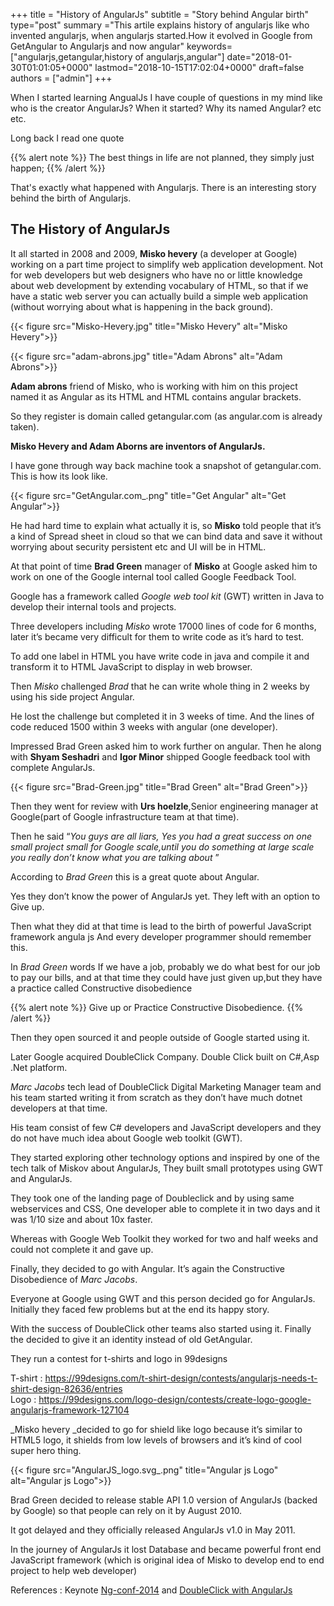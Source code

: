 +++
title = "History of AngularJs"
subtitle = "Story behind Angular birth"
type="post"
summary ="This artile explains history of angularjs like who invented angularjs, when angularjs started.How it evolved in Google from GetAngular to Angularjs and now angular"
keywords=["angularjs,getangular,history of angularjs,angular"]
date="2018-01-30T01:01:05+0000"
lastmod="2018-10-15T17:02:04+0000"
draft=false
authors = ["admin"]
+++


When I started learning AngualJs I have couple of questions in my mind like who is the creator AngularJs? When it started? Why its named Angular? etc etc.

Long back I read one quote 

{{% alert note %}}
The best things in life are not planned, they simply just happen;
{{% /alert %}}

That's exactly what happened with Angularjs. There is an interesting story behind the birth of Angularjs.

## The History of AngularJs

It all started in 2008 and 2009, **Misko hevery** (a developer at Google) working on a part time project to simplify web application development. Not for web developers but web designers who have no or little knowledge about web development by extending vocabulary of HTML, so that if we have a static web server you can actually build a simple web application (without worrying about what is happening in the back ground).

{{< figure src="Misko-Hevery.jpg" title="Misko Hevery" alt="Misko Hevery">}} 

{{< figure src="adam-abrons.jpg" title="Adam Abrons" alt="Adam Abrons">}}

**Adam abrons** friend of Misko, who is working with him on this project named it as Angular as its HTML and HTML contains angular brackets. 

So they register is domain called getangular.com (as angular.com is already taken).

**Misko Hevery and Adam Aborns are inventors of AngularJs.**

I have gone through way back machine took a snapshot of getangular.com. This is how its look like.

{{< figure src="GetAngular.com_.png" title="Get Angular" alt="Get Angular">}}

He had hard time to explain what actually it is, so **Misko** told people that it’s a kind of Spread sheet in cloud so that we can bind data and save it without worrying about security persistent etc and UI will be in HTML.

At that point of time **Brad Green** manager of **Misko** at Google asked him to work on one of the Google internal tool called Google Feedback Tool.

Google has a framework called _Google web tool kit_ (GWT) written in Java to develop their internal tools and projects.

Three developers including _Misko_ wrote 17000 lines of code for 6 months, later it’s became very difficult for them to write code as it’s hard to test. 

To add one label in HTML you have write code in java and compile it and transform it to HTML JavaScript to display in web browser.

Then _Misko_ challenged _Brad_ that he can write whole thing in 2 weeks by using his side project Angular. 

He lost the challenge but completed it in 3 weeks of time. And the lines of code reduced 1500 within 3 weeks with angular (one developer).

Impressed Brad Green asked him to work further on angular. Then he along with **Shyam Seshadri** and **Igor Minor** shipped Google feedback tool with complete AngularJs.

{{< figure src="Brad-Green.jpg" title="Brad Green" alt="Brad Green">}} 

Then they went for review with **Urs hoelzle**,Senior engineering manager at Google(part of Google infrastructure team at that time).

Then he said “_You guys are all liars, Yes you had a great success on one small project small for Google scale,until you do something at large scale you really don’t know what you are talking about_ ”

According to _Brad Green_ this is a great quote about Angular.

Yes they don’t know the power of AngularJs yet. They left with an option to Give up.

Then what they did at that time is lead to the birth of powerful JavaScript framework angula js And every developer programmer should remember this.

In _Brad Green_ words If we have a job, probably we do what best for our job to pay our bills, and at that time they could have just given up,but they have a practice called Constructive disobedience

{{% alert note %}}
Give up or Practice Constructive Disobedience.
{{% /alert %}}

Then they open sourced it and people outside of Google started using it.

Later Google acquired DoubleClick Company. Double Click built on C#,Asp .Net platform.

_Marc Jacobs_ tech lead of DoubleClick Digital Marketing Manager team and his team started writing it from scratch as they don’t have much dotnet developers at that time. 

His team consist of few C# developers and JavaScript developers and they do not have much idea about Google web toolkit (GWT).

They started exploring other technology options and inspired by one of the tech talk of Miskov about AngularJs, They built small prototypes using GWT and AngularJs.

They took one of the landing page of Doubleclick and by using same webservices and CSS, One developer able to complete it in two days and it was 1/10 size and about 10x faster.

Whereas with Google Web Toolkit they worked for two and half weeks and could not complete it and gave up.

Finally, they decided to go with Angular. It’s again the Constructive Disobedience of _Marc Jacobs_. 

Everyone at Google using GWT and this person decided go for AngularJs. Initially they faced few problems but at the end its happy story.

With the success of DoubleClick other teams also started using it. Finally the decided to give it an identity instead of old GetAngular.

They run a contest for t-shirts and logo in 99designs

T-shirt : <a href="https://99designs.com/t-shirt-design/contests/angularjs-needs-t-shirt-design-82636/entries" target="_blank" rel="noopener">https://99designs.com/t-shirt-design/contests/angularjs-needs-t-shirt-design-82636/entries</a>  
Logo : <a href="https://99designs.com/logo-design/contests/create-logo-google-angularjs-framework-127104" target="_blank" rel="noopener">https://99designs.com/logo-design/contests/create-logo-google-angularjs-framework-127104</a>

_Misko hevery _decided to go for shield like logo because it’s similar to HTML5 logo, it shields from low levels of browsers and it’s kind of cool super hero thing.

{{< figure src="AngularJS_logo.svg_.png" title="Angular js Logo" alt="Angular js Logo">}} 

Brad Green decided to release stable API 1.0 version of AngularJs (backed by Google) so that people can rely on it by August 2010.

It got delayed and they officially released AngularJs v1.0 in May 2011.

In the journey of AngularJs it lost Database and became powerful front end JavaScript framework (which is original idea of Misko to develop end to end project to help web developer)

References : Keynote <a href="https://www.youtube.com/watch?v=r1A1VR0ibIQ" target="_blank" rel="noopener">Ng-conf-2014</a> and <a href="https://www.youtube.com/watch?v=oJoAnVRIVQo" target="_blank" rel="noopener">DoubleClick with AngularJs</a>